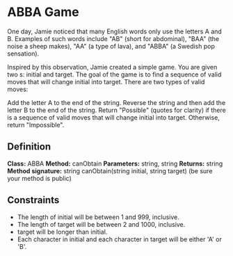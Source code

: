 # ABBA Game

One day, Jamie noticed that many English words only use the letters A and B. 
Examples of such words include "AB" (short for abdominal), "BAA" (the noise a sheep makes), "AA" (a type of lava), and "ABBA" (a Swedish pop sensation).

Inspired by this observation, Jamie created a simple game. You are given two s: initial and target. 
The goal of the game is to find a sequence of valid moves that will change initial into target. There are two types of valid moves:

Add the letter A to the end of the string.
Reverse the string and then add the letter B to the end of the string.
Return "Possible" (quotes for clarity) if there is a sequence of valid moves that will change initial into target. Otherwise, return "Impossible".

## Definition
<b>Class:</b> ABBA
<b>Method:</b> canObtain
<b>Parameters:</b> string, string
<b>Returns:</b> string
<b>Method signature:</b> string canObtain(string initial, string target)
(be sure your method is public)

## Constraints
- The length of initial will be between 1 and 999, inclusive.
- The length of target will be between 2 and 1000, inclusive.
- target will be longer than initial.
- Each character in initial and each character in target will be either 'A' or 'B'.
